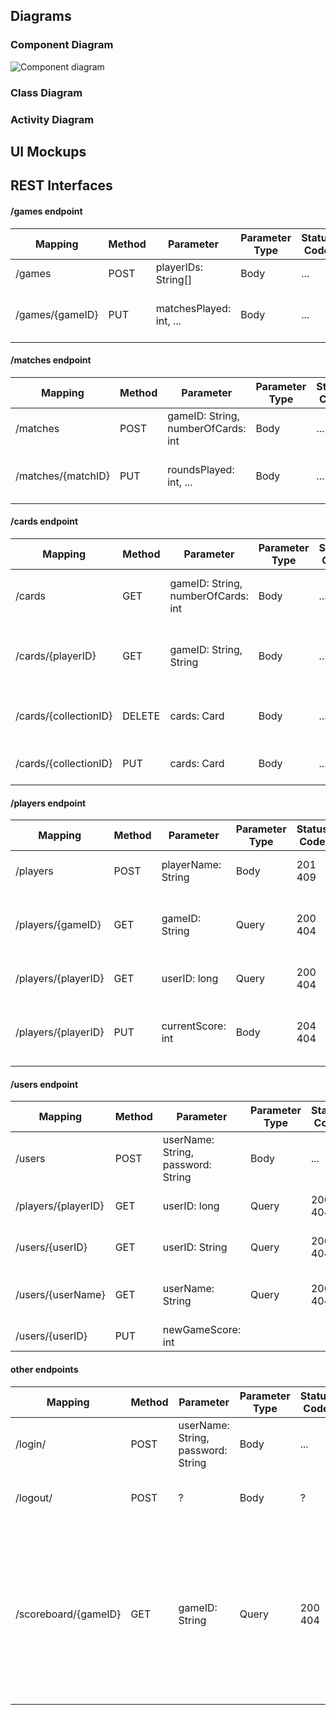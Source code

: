 ## Diagrams

### Component Diagram

![Component diagram](uml/component_diagram.svg)

### Class Diagram

### Activity Diagram

## UI Mockups

## REST Interfaces

#### /games endpoint

| Mapping  | Method | Parameter  | Parameter Type | Status Code  | Response | Description  |
| ------------- | ------------- | ------------- | ------------- | ------------- | ------------- | ------------- |
| /games  | POST  | playerIDs: String[] | Body  | ... | ...  | initiate a new game  |
| /games/{gameID}  | PUT  | matchesPlayed: int, ... | Body  | ... | ...  | change state of a running game |

#### /matches endpoint

| Mapping  | Method | Parameter  | Parameter Type | Status Code  | Response | Description  |
| ------------- | ------------- | ------------- | ------------- | ------------- | ------------- | ------------- |
| /matches  | POST  | gameID: String, numberOfCards: int | Body  | ... | ...  | initiate a new match  |
| /matches/{matchID}  | PUT  | roundsPlayed: int, ... | Body  | ... | ...  | change state of a running match |

#### /cards endpoint

| Mapping  | Method | Parameter  | Parameter Type | Status Code  | Response | Description  |
| ------------- | ------------- | ------------- | ------------- | ------------- | ------------- | ------------- |
| /cards  | GET  | gameID: String, numberOfCards: int | Body  | ... | ...  | get (distribute) cards to players |
| /cards/{playerID}  | GET  | gameID: String, String| Body  | ... | ...  | get a players current cards collection |
| /cards/{collectionID}  | DELETE  | cards: Card | Body  | ... | ...  | remove a card of cards collection |
| /cards/{collectionID}  | PUT  | cards: Card | Body  | ... | ...  | add a card to cards collection |

#### /players endpoint

| Mapping  | Method | Parameter  | Parameter Type | Status Code  | Response | Description  |
| ------------- | ------------- | ------------- | ------------- | ------------- | ------------- | ------------- |
| /players  | POST  | playerName: String  | Body | 201<br>409  | Player<br>duplicate playerName | create a new player  |
| /players/{gameID}  | GET  | gameID: String  | Query  | 200<br>404 | list of users<br>no such game or no players found | retrieve a list of players in a game |
| /players/{playerID}  | GET  | userID: long  | Query  | 200<br>404  | player<br>player not found | retrieve a player by ID  |
| /players/{playerID} | PUT | currentScore: int | Body | 204<br>404 | <br>player not found<br> | change players score during game |


#### /users endpoint

| Mapping  | Method | Parameter  | Parameter Type | Status Code  | Response | Description  |
| ------------- | ------------- | ------------- | ------------- | ------------- | ------------- | ------------- |
| /users  | POST  | userName: String, password: String  | Body  | ... | ...  | register a new user  |
| /players/{playerID}  | GET  | userID: long  | Query  | 200<br>404  | player<br>player not found | retrieve a player by ID  |
| /users/{userID} | GET  | userID: String  | Query | 200<br>404  | user<br>user not found | retrieve a user by ID  |
| /users/{userName} | GET  | userName: String  | Query | 200<br>404  | user<br>user not found | retrieve a user by their username  |
| /users/{userID} | PUT | newGameScore: int


#### other endpoints

| Mapping  | Method | Parameter  | Parameter Type | Status Code  | Response | Description  |
| ------------- | ------------- | ------------- | ------------- | ------------- | ------------- | ------------- |
| /login/ | POST  | userName: String, password: String  | Body  | ...  | user<br>user not found | login with username and password  |
| /logout/ | POST  | ?  | Body  | ? | ? | terminate user session by logging out  |
| /scoreboard/{gameID}  | GET  | gameID: String | Query  | 200<br>404 | list of scores<br>no such game or no players found | retrieve a list of scores (not sure if we need this endpoint, or if we interact via players endpoint where we also get the score of a player? |



